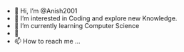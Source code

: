 - 👋 Hi, I’m @Anish2001
- 👀 I’m interested in Coding and explore new Knowledge.
- 🌱 I’m currently learning Computer Science
- 💞
- 📫 How to reach me ...

<!---
Anish2001/Anish2001 is a ✨ special ✨ repository because its `README.md` (this file) appears on your GitHub profile.
You can click the Preview link to take a look at your changes.
--->
